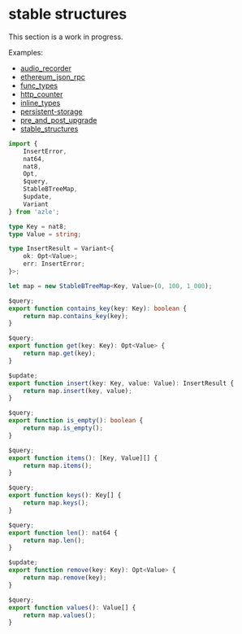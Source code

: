 # stable structures

This section is a work in progress.

Examples:

-   [audio_recorder](https://github.com/demergent-labs/azle/tree/main/examples/audio_recorder)
-   [ethereum_json_rpc](https://github.com/demergent-labs/azle/tree/main/examples/ethereum_json_rpc)
-   [func_types](https://github.com/demergent-labs/azle/tree/main/examples/func_types)
-   [http_counter](https://github.com/demergent-labs/azle/tree/main/examples/motoko_examples/http_counter)
-   [inline_types](https://github.com/demergent-labs/azle/tree/main/examples/inline_types)
-   [persistent-storage](https://github.com/demergent-labs/azle/tree/main/examples/motoko_examples/persistent-storage)
-   [pre_and_post_upgrade](https://github.com/demergent-labs/azle/tree/main/examples/pre_and_post_upgrade)
-   [stable_structures](https://github.com/demergent-labs/azle/tree/main/examples/stable_structures)

```typescript
import {
    InsertError,
    nat64,
    nat8,
    Opt,
    $query,
    StableBTreeMap,
    $update,
    Variant
} from 'azle';

type Key = nat8;
type Value = string;

type InsertResult = Variant<{
    ok: Opt<Value>;
    err: InsertError;
}>;

let map = new StableBTreeMap<Key, Value>(0, 100, 1_000);

$query;
export function contains_key(key: Key): boolean {
    return map.contains_key(key);
}

$query;
export function get(key: Key): Opt<Value> {
    return map.get(key);
}

$update;
export function insert(key: Key, value: Value): InsertResult {
    return map.insert(key, value);
}

$query;
export function is_empty(): boolean {
    return map.is_empty();
}

$query;
export function items(): [Key, Value][] {
    return map.items();
}

$query;
export function keys(): Key[] {
    return map.keys();
}

$query;
export function len(): nat64 {
    return map.len();
}

$update;
export function remove(key: Key): Opt<Value> {
    return map.remove(key);
}

$query;
export function values(): Value[] {
    return map.values();
}
```
